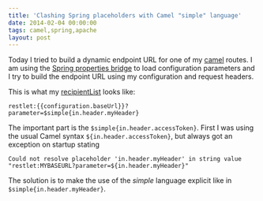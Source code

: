 ```yaml
---
title: 'Clashing Spring placeholders with Camel "simple" language'
date: 2014-02-04 00:00:00 
tags: camel,spring,apache
layout: post
---
```

Today I tried to build a dynamic endpoint URL for one of my [camel][0] routes. I am using the [Spring properties bridge][2] to load configuration parameters and I try to build the endpoint URL using my configuration and request headers.

This is what my [recipientList][1] looks like:

    restlet:{{configuration.baseUrl}}?parameter=$simple{in.header.myHeader}

The important part is the `$simple{in.header.accessToken}`. First I was using the usual Camel syntax `${in.header.accessToken}`, but always got an exception on startup stating

    Could not resolve placeholder 'in.header.myHeader' in string value "restlet:MYBASEURL?parameter=${in.header.myHeader}"

The solution is to make the use of the *simple* language explicit like in `$simple{in.header.myHeader}`.

[0]: https://camel.apache.org/
[1]: https://camel.apache.org/recipient-list.html
[2]: https://camel.apache.org/using-propertyplaceholder.html

